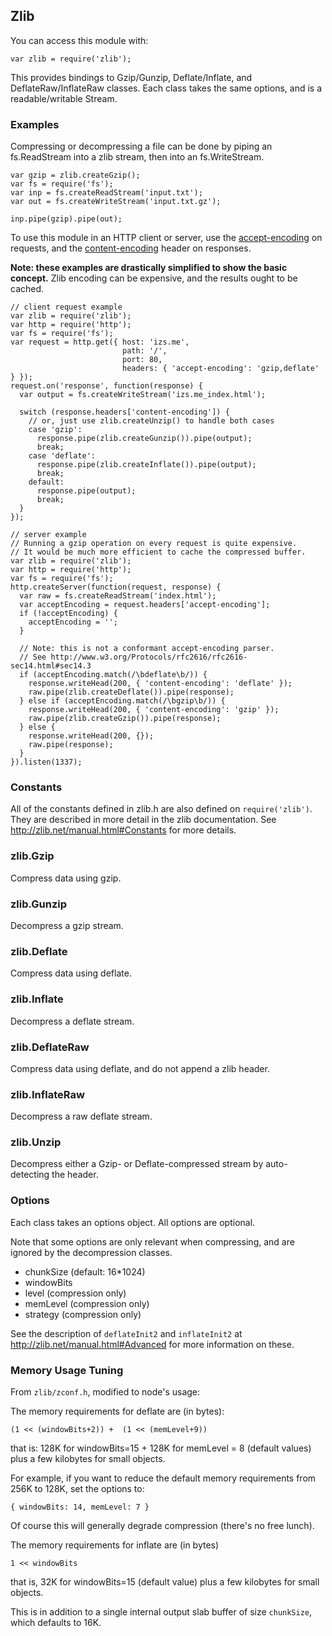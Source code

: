 ## Zlib

You can access this module with:

    var zlib = require('zlib');

This provides bindings to Gzip/Gunzip, Deflate/Inflate, and
DeflateRaw/InflateRaw classes.  Each class takes the same options, and
is a readable/writable Stream.

### Examples

Compressing or decompressing a file can be done by piping an
fs.ReadStream into a zlib stream, then into an fs.WriteStream.

    var gzip = zlib.createGzip();
    var fs = require('fs');
    var inp = fs.createReadStream('input.txt');
    var out = fs.createWriteStream('input.txt.gz');

    inp.pipe(gzip).pipe(out);

To use this module in an HTTP client or server, use the
[accept-encoding](http://www.w3.org/Protocols/rfc2616/rfc2616-sec14.html#sec14.3)
on requests, and the
[content-encoding](http://www.w3.org/Protocols/rfc2616/rfc2616-sec14.html#sec14.11)
header on responses.

**Note: these examples are drastically simplified to show
the basic concept.**  Zlib encoding can be expensive, and the results
ought to be cached.

    // client request example
    var zlib = require('zlib');
    var http = require('http');
    var fs = require('fs');
    var request = http.get({ host: 'izs.me',
                             path: '/',
                             port: 80,
                             headers: { 'accept-encoding': 'gzip,deflate' } });
    request.on('response', function(response) {
      var output = fs.createWriteStream('izs.me_index.html');

      switch (response.headers['content-encoding']) {
        // or, just use zlib.createUnzip() to handle both cases
        case 'gzip':
          response.pipe(zlib.createGunzip()).pipe(output);
          break;
        case 'deflate':
          response.pipe(zlib.createInflate()).pipe(output);
          break;
        default:
          response.pipe(output);
          break;
      }
    });

    // server example
    // Running a gzip operation on every request is quite expensive.
    // It would be much more efficient to cache the compressed buffer.
    var zlib = require('zlib');
    var http = require('http');
    var fs = require('fs');
    http.createServer(function(request, response) {
      var raw = fs.createReadStream('index.html');
      var acceptEncoding = request.headers['accept-encoding'];
      if (!acceptEncoding) {
        acceptEncoding = '';
      }

      // Note: this is not a conformant accept-encoding parser.
      // See http://www.w3.org/Protocols/rfc2616/rfc2616-sec14.html#sec14.3
      if (acceptEncoding.match(/\bdeflate\b/)) {
        response.writeHead(200, { 'content-encoding': 'deflate' });
        raw.pipe(zlib.createDeflate()).pipe(response);
      } else if (acceptEncoding.match(/\bgzip\b/)) {
        response.writeHead(200, { 'content-encoding': 'gzip' });
        raw.pipe(zlib.createGzip()).pipe(response);
      } else {
        response.writeHead(200, {});
        raw.pipe(response);
      }
    }).listen(1337);

### Constants

All of the constants defined in zlib.h are also defined on
`require('zlib')`.  They are described in more detail in the zlib
documentation.  See <http://zlib.net/manual.html#Constants>
for more details.

### zlib.Gzip

Compress data using gzip.

### zlib.Gunzip

Decompress a gzip stream.

### zlib.Deflate

Compress data using deflate.

### zlib.Inflate

Decompress a deflate stream.

### zlib.DeflateRaw

Compress data using deflate, and do not append a zlib header.

### zlib.InflateRaw

Decompress a raw deflate stream.

### zlib.Unzip

Decompress either a Gzip- or Deflate-compressed stream by auto-detecting
the header.

### Options

Each class takes an options object.  All options are optional.

Note that some options are only
relevant when compressing, and are ignored by the decompression classes.

* chunkSize (default: 16*1024)
* windowBits
* level (compression only)
* memLevel (compression only)
* strategy (compression only)

See the description of `deflateInit2` and `inflateInit2` at
<http://zlib.net/manual.html#Advanced> for more information on these.

### Memory Usage Tuning

From `zlib/zconf.h`, modified to node's usage:

The memory requirements for deflate are (in bytes):

    (1 << (windowBits+2)) +  (1 << (memLevel+9))

that is: 128K for windowBits=15  +  128K for memLevel = 8
(default values) plus a few kilobytes for small objects.

For example, if you want to reduce
the default memory requirements from 256K to 128K, set the options to:

    { windowBits: 14, memLevel: 7 }

Of course this will generally degrade compression (there's no free lunch).

The memory requirements for inflate are (in bytes)

    1 << windowBits

that is, 32K for windowBits=15 (default value) plus a few kilobytes
for small objects.

This is in addition to a single internal output slab buffer of size
`chunkSize`, which defaults to 16K.
